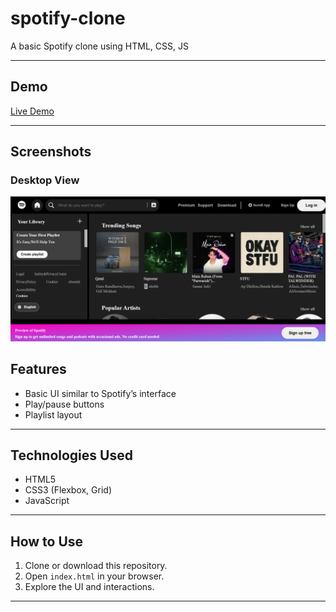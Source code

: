 # spotify-clone
A basic Spotify clone using HTML, CSS, JS

---

## Demo

[Live Demo](https://your-username.github.io/spotify-clone/)

---
## Screenshots

### Desktop View
![Desktop View](./screenshots/home.png)

## Features

- Basic UI similar to Spotify’s interface
- Play/pause buttons 
- Playlist layout 

---

## Technologies Used

- HTML5
- CSS3 (Flexbox, Grid)
- JavaScript 

---

## How to Use

1. Clone or download this repository.
2. Open `index.html` in your browser.
3. Explore the UI and interactions.

---

